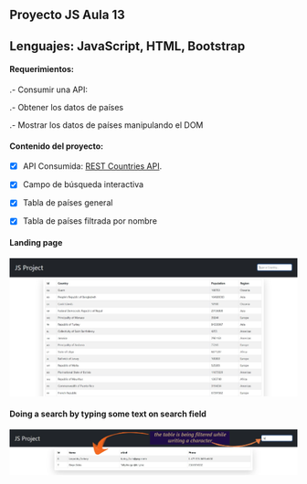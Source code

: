 ## Proyecto JS Aula 13

## Lenguajes: JavaScript, HTML, Bootstrap

#### Requerimientos:

.- Consumir una API:

.- Obtener los datos de países

.- Mostrar los datos de países manipulando el DOM

#### Contenido del proyecto:

-[x] API Consumida: [REST Countries API](https://restcountries.com/v3.1/all).

-[x] Campo de búsqueda interactiva

-[x] Tabla de países general

-[x] Tabla de países filtrada por nombre

#### Landing page

![enter image description here](https://github.com/JLbr2022/JS-ProyectoFinal/blob/Buscador/img/principalScreen.jpg?raw=true)

#### Doing a search by typing some text on search field

![enter image description here](https://raw.githubusercontent.com/JLbr2022/JS-ProyectoFinal/Buscador/img/searchingBy.webp)
